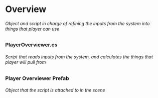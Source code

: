 # Overview
###### Object and script in charge of refining the inputs from the system into things that player can use
### PlayerOverviewer.cs
###### Script that reads inputs from the system, and calculates the things that player will pull from
### Player Overviewer Prefab
###### Object that the script is attached to in the scene
